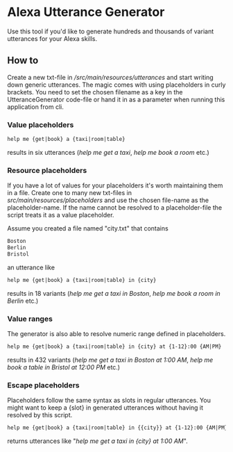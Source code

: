 # Alexa Utterance Generator
Use this tool if you'd like to generate hundreds and thousands of variant utterances
for your Alexa skills.

## How to

Create a new txt-file in _/src/main/resources/utterances_ and start writing down generic utterances.
The magic comes with using placeholders in curly brackets. You need to set the chosen filename as a key
in the UtteranceGenerator code-file or hand it in as a parameter when running this application from cli.

### Value placeholders
```xml
help me {get|book} a {taxi|room|table}
```

results in six utterances (_help me get a taxi_, _help me book a room_ etc.)

### Resource placeholders

If you have a lot of values for your placeholders it's worth maintaining them in
a file. Create one to many new txt-files in _src/main/resources/placeholders_ and use
the chosen file-name as the placeholder-name. If the name cannot be resolved to
a placeholder-file the script treats it as a value placeholder.

Assume you created a file named "city.txt" that contains
```xml
Boston
Berlin
Bristol
```

an utterance like 

```xml
help me {get|book} a {taxi|room|table} in {city}
```

results in 18 variants (_help me get a taxi in Boston_, _help me book a room in Berlin_ etc.)

### Value ranges

The generator is also able to resolve numeric range defined in placeholders.

```xml
help me {get|book} a {taxi|room|table} in {city} at {1-12}:00 {AM|PM}
``` 

results in 432 variants (_help me get a taxi in Boston at 1:00 AM_, _help me book a table in Bristol at 12:00 PM_ etc.)

### Escape placeholders

Placeholders follow the same syntax as slots in regular utterances. You might want to keep a {slot} in 
generated utterances without having it resolved by this script. 

```xml
help me {get|book} a {taxi|room|table} in {{city}} at {1-12}:00 {AM|PM}
``` 

returns utterances like "_help me get a taxi in {city} at 1:00 AM_".